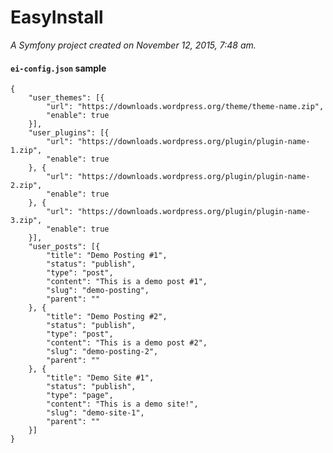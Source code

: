 EasyInstall
===========

*A Symfony project created on November 12, 2015, 7:48 am.*

#### `ei-config.json` sample

    {
        "user_themes": [{
            "url": "https://downloads.wordpress.org/theme/theme-name.zip",
            "enable": true
        }],
        "user_plugins": [{
            "url": "https://downloads.wordpress.org/plugin/plugin-name-1.zip",
            "enable": true
        }, {
            "url": "https://downloads.wordpress.org/plugin/plugin-name-2.zip",
            "enable": true
        }, {
            "url": "https://downloads.wordpress.org/plugin/plugin-name-3.zip",
            "enable": true
        }],
        "user_posts": [{
            "title": "Demo Posting #1",
            "status": "publish",
            "type": "post",
            "content": "This is a demo post #1",
            "slug": "demo-posting",
            "parent": ""
        }, {
            "title": "Demo Posting #2",
            "status": "publish",
            "type": "post",
            "content": "This is a demo post #2",
            "slug": "demo-posting-2",
            "parent": ""
        }, {
            "title": "Demo Site #1",
            "status": "publish",
            "type": "page",
            "content": "This is a demo site!",
            "slug": "demo-site-1",
            "parent": ""
        }]
    }
